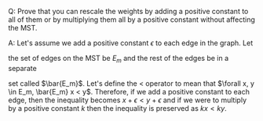 Q: Prove that you can rescale the weights by adding a positive
constant to all of them or by multiplying them all by a positive constant
without affecting the MST.

A: Let's assume we add a positive constant $\epsilon$ to each edge in the graph. Let

the set of edges on the MST be $E_m$ and the rest of the edges be in a separate

set called $\bar{E_m}$. Let's define the $<$ operator to mean that $\forall x, y \in E_m, \bar{E_m} x < y$. Therefore, if we add a positive constant to each edge, then the inequality becomes $x + \epsilon < y + \epsilon$ and if we were to multiply by a positive constant $k$ then the inequality is preserved as $kx < ky$.